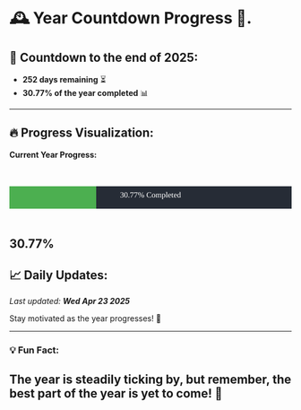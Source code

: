 
# &#x1F570; **Year Countdown Progress** &#x1F389;.

## &#x1F4C5; Countdown to the end of 2025:
- **252 days remaining** &#x23F3;
- **30.77% of the year completed** &#x1F4CA;

---

## &#x1F525; **Progress Visualization**:

**Current Year Progress:**

<br><br>
![Progress Bar](https://raw.githubusercontent.com/dayanidigv/year-countdown-progress/main/progress-bar.svg)
<br><br>

**30.77%**
---

## &#x1F4C8; **Daily Updates**:

_Last updated: **Wed Apr 23 2025**_

Stay motivated as the year progresses! &#x1F680;

--- 

### &#x1F4A1; **Fun Fact:**
The year is steadily ticking by, but remember, the best part of the year is yet to come! &#x1F31F;
---
